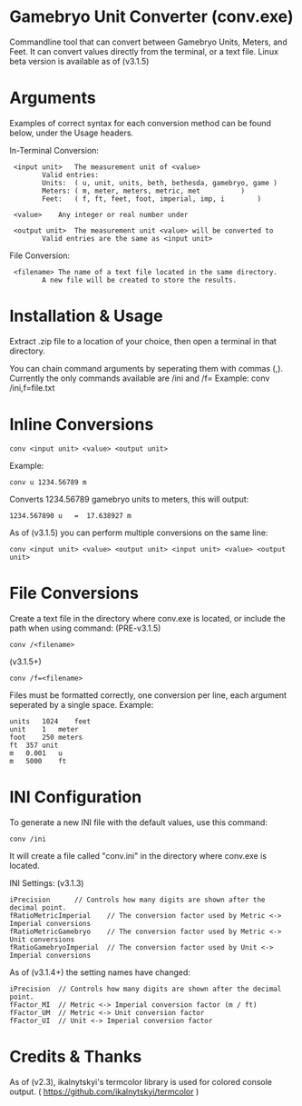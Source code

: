 # Gamebryo Unit Converter (conv.exe)

 Commandline tool that can convert between Gamebryo Units, Meters, and Feet.
 It can convert values directly from the terminal, or a text file.
 Linux beta version is available as of (v3.1.5)


# Arguments
 Examples of correct syntax for each conversion method can be found below, under the Usage headers.
 
 In-Terminal Conversion:
 
	 <input unit>	The measurement unit of <value>
	 		Valid entries:
			Units:	( u, unit, units, beth, bethesda, gamebryo, game )
			Meters:	( m, meter, meters, metric, met 		 )
			Feet:	( f, ft, feet, foot, imperial, imp, i 		 )
			
	 <value>	Any integer or real number under 
			
	 <output unit>	The measurement unit <value> will be converted to
			Valid entries are the same as <input unit>
			
 File Conversion:
			
	 <filename>	The name of a text file located in the same directory.
			A new file will be created to store the results.


# Installation & Usage
Extract .zip file to a location of your choice, then open a terminal in that directory.

You can chain command arguments by seperating them with commas (,). 
Currently the only commands available are /ini and /f=<filename>
Example:
	conv /ini,f=file.txt


# Inline Conversions

	conv <input unit> <value> <output unit>
	
Example:
	
	conv u 1234.56789 m
	
Converts 1234.56789 gamebryo units to meters, this will output:

	1234.567890 u   =  17.638927 m

As of (v3.1.5) you can perform multiple conversions on the same line:

	conv <input unit> <value> <output unit> <input unit> <value> <output unit>
	

# File Conversions

Create a text file in the directory where conv.exe is located, or include the path when using command:
(PRE-v3.1.5)

 	conv /<filename>
	
(v3.1.5+)

	conv /f=<filename>
	
 Files must be formatted correctly, one conversion per line, each argument seperated by a single space.
 Example:
 
	units	1024	feet
	unit	1	meter
	foot	250	meters
	ft	357	unit
	m	0.001	u
	m	5000	ft


# INI Configuration

To generate a new INI file with the default values, use this command:

	conv /ini

It will create a file called "conv.ini" in the directory where conv.exe is located.

INI Settings: (v3.1.3)

	iPrecision		// Controls how many digits are shown after the decimal point.
	fRatioMetricImperial	// The conversion factor used by Metric <-> Imperial conversions
	fRatioMetricGamebryo	// The conversion factor used by Metric <-> Unit conversions
	fRatioGamebryoImperial	// The conversion factor used by Unit <-> Imperial conversions

As of (v3.1.4+) the setting names have changed:

	iPrecision	// Controls how many digits are shown after the decimal point.
	fFactor_MI	// Metric <-> Imperial conversion factor (m / ft)
	fFactor_UM	// Metric <-> Unit conversion factor
	fFactor_UI	// Unit <-> Imperial conversion factor
	
	
# Credits & Thanks
As of (v2.3), ikalnytskyi's termcolor library is used for colored console output. ( https://github.com/ikalnytskyi/termcolor )
